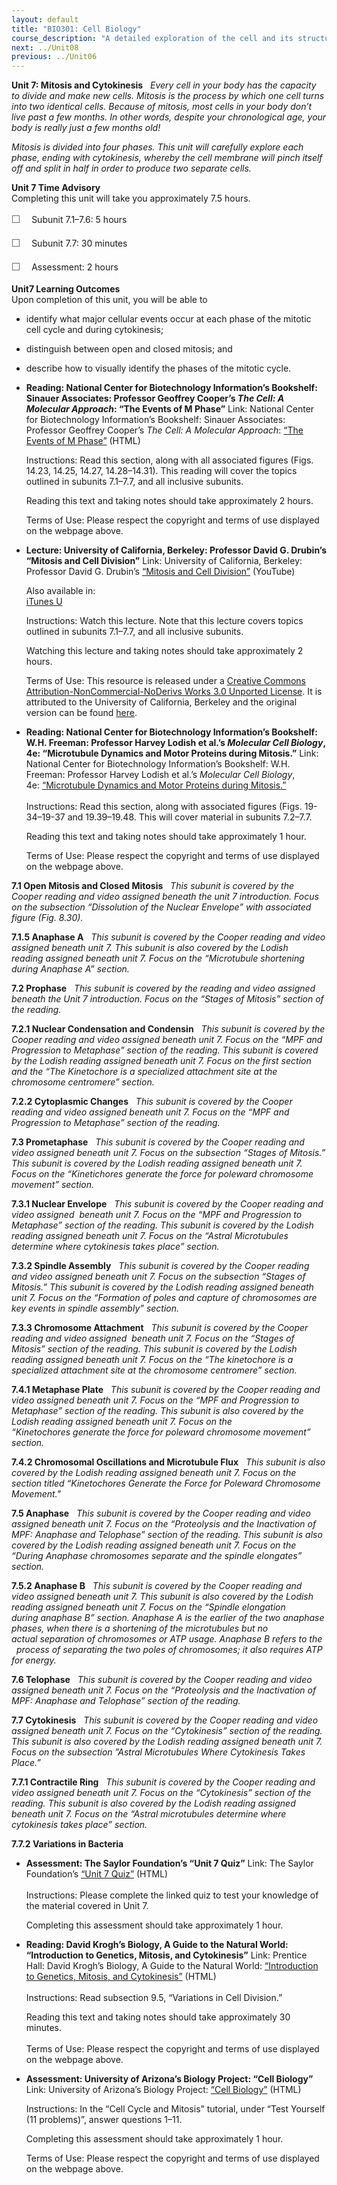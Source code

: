 ```yaml
---
layout: default
title: "BIO301: Cell Biology"
course_description: "A detailed exploration of the cell and its structures, including molecular compounds, structural features, and organelles including the nucleus, cytoskeleton, and extracellular matrix. Particular emphasis on transport mechanisms and membrane trafficking, cellular signaling, the cell cycle including mitosis and meiosis, and gene expression."
next: ../Unit08
previous: ../Unit06
---
```

**Unit 7: Mitosis and Cytokinesis** <span id="7"></span> 
*Every cell in your body has the capacity to divide and make new cells.
Mitosis is the process by which one cell turns into two identical cells.
Because of mitosis, most cells in your body don’t live past a few
months. In other words, despite your chronological age, your body is
really just a few months old!*  
  
 *Mitosis is divided into four phases. This unit will carefully explore
each phase, ending with cytokinesis, whereby the cell membrane will
pinch itself off and split in half in order to produce two separate
cells.*

**Unit 7 Time Advisory**  
Completing this unit will take you approximately 7.5 hours.  
  
 <span
style="color: rgb(85, 85, 85); font-family: 'Myriad Pro', 'Gill Sans', 'Gill Sans MT', Calibri, sans-serif; font-size: 16px; line-height: 24px;">☐
   </span>Subunit 7.1–7.6: 5 hours  
  
 <span
style="color: rgb(85, 85, 85); font-family: 'Myriad Pro', 'Gill Sans', 'Gill Sans MT', Calibri, sans-serif; font-size: 16px; line-height: 24px;">☐
   </span>Subunit 7.7: 30 minutes  
  
 <span
style="color: rgb(85, 85, 85); font-family: 'Myriad Pro', 'Gill Sans', 'Gill Sans MT', Calibri, sans-serif; font-size: 16px; line-height: 24px;">☐
   </span>Assessment: 2 hours

**Unit7 Learning Outcomes**  
Upon completion of this unit, you will be able to
-   identify what major cellular events occur at each phase of the
    mitotic cell cycle and during cytokinesis;
-   distinguish between open and closed mitosis; and
-   describe how to visually identify the phases of the mitotic cycle.

-   **Reading: National Center for Biotechnology Information’s
    Bookshelf: Sinauer Associates: Professor Geoffrey Cooper’s *The
    Cell: A Molecular Approach*: “The Events of M Phase”**
    Link: National Center for Biotechnology Information’s Bookshelf:
    Sinauer Associates: Professor Geoffrey Cooper’s *The Cell: A
    Molecular
    Approach*: [“](http://www.ncbi.nlm.nih.gov/bookshelf/br.fcgi?book=cooper&part=A2470#A2481)[The
    Events of M
    Phase](http://www.ncbi.nlm.nih.gov/bookshelf/br.fcgi?book=cooper&part=A2470#A2481)[”](http://www.ncbi.nlm.nih.gov/bookshelf/br.fcgi?book=cooper&part=A2470#A2481)
    (HTML)  
      
     Instructions: Read this section, along with all associated figures
    (Figs. 14.23, 14.25, 14.27, 14.28–14.31). This reading will cover
    the topics outlined in subunits 7.1–7.7, and all inclusive
    subunits.  
      
     Reading this text and taking notes should take approximately 2
    hours.  
      
     Terms of Use: Please respect the copyright and terms of use
    displayed on the webpage above.

-   **Lecture: University of California, Berkeley: Professor David G.
    Drubin’s “Mitosis and Cell Division”**
    Link: University of California, Berkeley: Professor David G.
    Drubin’s [“](http://www.youtube.com/watch?v=NyS2PHspJ7E)[Mitosis and
    Cell
    Division](http://www.youtube.com/watch?v=NyS2PHspJ7E)[”](http://www.youtube.com/watch?v=NyS2PHspJ7E)
    (YouTube)  
      
     Also available in:  
     [iTunes
    U](http://deimos3.apple.com/WebObjects/Core.woa/Browse/berkeley.edu.1623171546.01888847505)  
      
     Instructions: Watch this lecture. Note that this lecture covers
    topics outlined in subunits 7.1–7.7, and all inclusive subunits.  
      
     Watching this lecture and taking notes should take approximately 2
    hours.  
      
     Terms of Use: This resource is released under a [Creative Commons
    Attribution-NonCommercial-NoDerivs Works 3.0 Unported
    License](http://creativecommons.org/licenses/by-nc-nd/3.0/). It is
    attributed to the University of California, Berkeley and the
    original version can be found [here](http://webcast.berkeley.edu/).

-   **Reading: National Center for Biotechnology Information’s
    Bookshelf: W.H. Freeman: Professor Harvey Lodish et al.’s *Molecular
    Cell Biology*, 4e: “Microtubule Dynamics and Motor Proteins during
    Mitosis.”**
    Link: National Center for Biotechnology Information’s Bookshelf:
    W.H. Freeman: Professor Harvey Lodish et al.’s *Molecular Cell
    Biology*,
    4e: [“](http://www.ncbi.nlm.nih.gov/books/NBK21537/)[Microtubule
    Dynamics and Motor Proteins during
    Mitosis](http://www.ncbi.nlm.nih.gov/books/NBK21537/)[.”](http://www.ncbi.nlm.nih.gov/books/NBK21537/)   
        
     Instructions: Read this section, along with associated figures
    (Figs. 19-34–19-37 and 19.39–19.48. This will cover material in
    subunits 7.2–7.7.  
      
     Reading this text and taking notes should take approximately 1
    hour.  
      
     Terms of Use: Please respect the copyright and terms of use
    displayed on the webpage above.

**7.1 Open Mitosis and Closed Mitosis** <span id="7.1"></span> 
*This subunit is covered by the Cooper reading and video assigned
beneath the unit 7 introduction. Focus on the subsection “Dissolution of
the Nuclear Envelope” with associated figure (Fig. 8.30).*

**7.1.5 Anaphase A** <span id="7.1.5"></span> 
*This subunit is covered by the Cooper reading and video
assigned beneath unit 7. This subunit is also covered by the Lodish
reading assigned beneath unit 7. Focus on the “Microtubule shortening
during Anaphase A” section.*

**7.2 Prophase** <span id="7.2"></span> 
*This subunit is covered by the reading and video assigned beneath the
Unit 7 introduction. Focus on the “Stages of Mitosis” section of
the reading.*

**7.2.1 Nuclear Condensation and Condensin** <span id="7.2.1"></span> 
*This subunit is covered by the Cooper reading and video assigned
beneath unit 7. Focus on the “MPF and Progression to Metaphase” section
of the reading. This subunit is covered by the Lodish reading assigned
beneath unit 7. Focus on the first section and the “The Kinetochore is a
specialized attachment site at the chromosome centromere” section.*

**7.2.2 Cytoplasmic Changes** <span id="7.2.2"></span> 
*This subunit is covered by the Cooper reading and video
assigned beneath unit 7. Focus on the “MPF and Progression to Metaphase”
section of the reading.*

**7.3 Prometaphase** <span id="7.3"></span> 
*This subunit is covered by the Cooper reading and video assigned
beneath unit 7. Focus on the subsection “Stages of Mitosis.” This
subunit is covered by the Lodish reading assigned beneath unit 7. Focus
on the “Kinetichores generate the force for poleward chromosome
movement” section.*

**7.3.1 Nuclear Envelope** <span id="7.3.1"></span> 
*This subunit is covered by the Cooper reading and video assigned
 beneath unit 7. Focus on the “MPF and Progression to Metaphase” section
of the reading. This subunit is covered by the Lodish reading assigned
beneath unit 7. Focus on the “Astral Microtubules determine where
cytokinesis takes place” section.*

**7.3.2 Spindle Assembly** <span id="7.3.2"></span> 
*This subunit is covered by the Cooper reading and video assigned
beneath unit 7. Focus on the subsection “Stages of Mitosis.” This
subunit is covered by the Lodish reading assigned beneath unit 7. Focus
on the “Formation of poles and capture of chromosomes are key events in
spindle assembly” section.*

**7.3.3 Chromosome Attachment** <span id="7.3.3"></span> 
*This subunit is covered by the Cooper reading and video assigned
 beneath unit 7. Focus on the “Stages of Mitosis” section of the
reading. This subunit is covered by the Lodish reading assigned beneath
unit 7. Focus on the “The kinetochore is a specialized attachment site
at the chromosome centromere” section.*

**7.4.1 Metaphase Plate** <span id="7.4.1"></span> 
*This subunit is covered by the Cooper reading and video
assigned beneath unit 7. Focus on the “MPF and Progression to
Metaphase” section of the reading. This subunit is also covered by the
Lodish reading assigned beneath unit 7. Focus on the
“Kinetochores generate the force for poleward chromosome movement”
section.*

**7.4.2 Chromosomal Oscillations and Microtubule Flux** <span
id="7.4.2"></span> 
*This subunit is also covered by the Lodish reading assigned beneath
unit 7. Focus on the section titled “Kinetochores Generate the Force
for Poleward Chromosome Movement."*

**7.5 Anaphase** <span id="7.5"></span> 
*This subunit is covered by the Cooper reading and video assigned
beneath unit 7. Focus on the “Proteolysis and the Inactivation of MPF:
Anaphase and Telophase” section of the reading. This subunit is also
covered by the Lodish reading assigned beneath unit 7. Focus on the
“During Anaphase chromosomes separate and the spindle elongates”
section.*

**7.5.2 Anaphase B** <span id="7.5.2"></span> 
*This subunit is covered by the Cooper reading and video
assigned beneath unit 7. This subunit is also covered by the Lodish
reading assigned beneath unit 7. Focus on the “Spindle elongation
during anaphase B” section. Anaphase A is the earlier of the two
anaphase phases, when there is a shortening of the microtubules but no
actual separation of chromosomes or ATP usage. Anaphase B refers to the
  process of separating the two poles of chromosomes; it also requires
ATP for energy.*

**7.6 Telophase** <span id="7.6"></span> 
*This subunit is covered by the Cooper reading and video assigned
beneath unit 7. Focus on the “Proteolysis and the Inactivation of MPF:
Anaphase and Telophase” section of the reading.*

**7.7 Cytokinesis** <span id="7.7"></span> 
*This subunit is covered by the Cooper reading and video assigned
beneath unit 7. Focus on the “Cytokinesis” section of the reading. This
subunit is also covered by the Lodish reading assigned beneath unit 7.
Focus on the subsection ”Astral Microtubules Where Cytokinesis Takes
Place.”*

**7.7.1 Contractile Ring** <span id="7.7.1"></span> 
*This subunit is covered by the Cooper reading and video
assigned beneath unit 7. Focus on the “Cytokinesis” section of the
reading. This subunit is also covered by the Lodish reading assigned
beneath unit 7. Focus on the “Astral microtubules determine where
cytokinesis takes place” section.*

**7.7.2 Variations in Bacteria** <span id="7.7.2"></span> 
-   **Assessment: The Saylor Foundation’s “Unit 7 Quiz”**
    Link: The Saylor Foundation’s
    [“](http://school.saylor.org/mod/quiz/view.php?id=1757)[Unit 7
    Quiz”](http://school.saylor.org/mod/quiz/view.php?id=1757) (HTML)  
        
     Instructions: Please complete the linked quiz to test your
    knowledge of the material covered in Unit 7.  
      
     Completing this assessment should take approximately 1 hour.

-   **Reading: David Krogh’s Biology, A Guide to the Natural World:
    “Introduction to Genetics, Mitosis, and Cytokinesis”**
    Link: Prentice Hall: David Krogh’s Biology, A Guide to the Natural
    World: [“](http://wps.prenhall.com/esm_krogh_biology_3/17/4437/1135980.cw/index.html)[Introduction
    to Genetics, Mitosis, and
    Cytokinesis](http://wps.prenhall.com/esm_krogh_biology_3/17/4437/1135980.cw/index.html)[”](http://wps.prenhall.com/esm_krogh_biology_3/17/4437/1135980.cw/index.html) (HTML)  
        
     Instructions: Read subsection 9.5, “Variations in Cell Division.”  
      
     Reading this text and taking notes should take approximately 30
    minutes.  
        
     Terms of Use: Please respect the copyright and terms of use
    displayed on the webpage above.

-   **Assessment: University of Arizona’s Biology Project: “Cell
    Biology”**
    Link: University of Arizona’s Biology Project:
    [“](http://www.biology.arizona.edu/Cell_BIO/cell_bio.html)[Cell
    Biology](http://www.biology.arizona.edu/Cell_BIO/cell_bio.html)[”](http://www.biology.arizona.edu/Cell_BIO/cell_bio.html)
    (HTML)  
      
     Instructions: In the “Cell Cycle and Mitosis” tutorial, under “Test
    Yourself (11 problems)”, answer questions 1–11.  
      
     Completing this assessment should take approximately 1 hour.  
      
     Terms of Use: Please respect the copyright and terms of use
    displayed on the webpage above.


